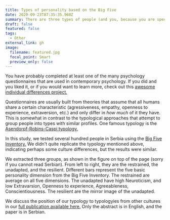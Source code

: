 ```yaml
---
title: Types of personality based on the Big Five
date: 2020-09-23T07:35:35.968Z
summary: There are three types of people (and you, because you are special)
draft: false
featured: false
tags:
  - Other
external_link: gh
image:
  filename: featured.jpg
  focal_point: Smart
  preview_only: false
---
```

You have probably completed at least one of the many psychology questionnaires that are used in contemporary psychology. If you did and you liked it, or if you would want to learn more, check out this [awesome individual differences project.](https://sapa-project.org/)

Questionnaires are usually built from theories that assume that all humans share a certain characteristic (agressiveness, empathy, openness to experience, extraversion, etc.) and only differ in *how much* of it they have. This is somewhat in contrast to the typological approaches that attempt to group people into types with similar profiles. One famous typology is the [Asendorpf-Robins-Caspi typology.](https://onlinelibrary.wiley.com/doi/abs/10.1002/per.448?casa_token=L2NWSPUAQzgAAAAA%3AtqR5PJkPwYhxHMNC9Q2QxCEFgm4w_mZ7O5ky5mKn52HbF7D8YXv3jjLS8dk5UjdRmQ61FUTtLEHcsBM)

In this study, we tested several hundred people in Serbia using the [Big Five Inventory.](https://www.ocf.berkeley.edu/~johnlab/bfi.htm) We didn't quite replicate the typology mentioned above, indicating perhaps some culture differences, but the results were similar.

We extracted three groups, as shown in the figure on top of the page (sorry if you cannot read Serbian). From left to right, they are the restrained, the unadapted, and the resilient. Different bars represent the five basic personality dimension from the Big Five Inventory. The restrained are average on all five dimensions. The unadapted have high Neuroticism, and low Extravarsion, Openness to experience, Agreeableness, Conscientiousness. The resilient are the mirror image of the unadapted. 

We discuss the position of our typology to typologyies from other cultures in our [full publication available here.](http://primenjena.psihologija.ff.uns.ac.rs/index.php/pp/article/view/1319]) Only the abstract is in English, and the paper is in Serbian.